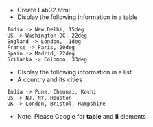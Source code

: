 
* Create Lab02.html
* Display the following information in a table

```
India -> New Delhi, 15deg
US -> Washington DC, 22deg
England -> London, -1deg
France -> Paris, 20deg
Spain -> Madrid, 22deg
Srilanka -> Colombo, 33deg
```

* Display the following information in a list
* A country and its cities

```
India -> Pune, Chennai, Kochi
US -> NJ, NY, Houston
UK -> London, Bristol, Hampshire
```

* Note: Please Google for __table__ and __li__ elements